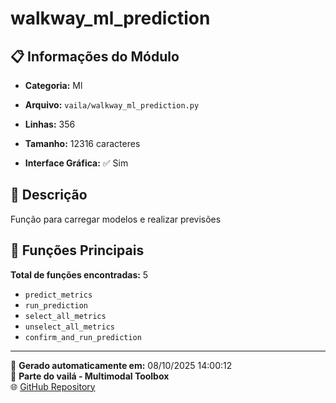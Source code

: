 # walkway_ml_prediction

## 📋 Informações do Módulo

- **Categoria:** Ml
- **Arquivo:** `vaila/walkway_ml_prediction.py`
- **Linhas:** 356
- **Tamanho:** 12316 caracteres


- **Interface Gráfica:** ✅ Sim

## 📖 Descrição

Função para carregar modelos e realizar previsões

## 🔧 Funções Principais

**Total de funções encontradas:** 5

- `predict_metrics`
- `run_prediction`
- `select_all_metrics`
- `unselect_all_metrics`
- `confirm_and_run_prediction`




---

📅 **Gerado automaticamente em:** 08/10/2025 14:00:12  
🔗 **Parte do vailá - Multimodal Toolbox**  
🌐 [GitHub Repository](https://github.com/vaila-multimodaltoolbox/vaila)
